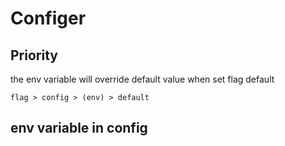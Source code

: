 # Configer

## Priority
the env variable will override default value when set flag default

```
flag > config > (env) > default
```


## env variable in config
